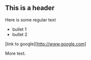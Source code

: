 ## This is a header

Here is some regular text

* bullet 1
* bullet 2

[link to google][http://www.google.com]

More text.








